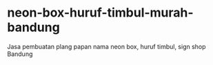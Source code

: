 # neon-box-huruf-timbul-murah-bandung
Jasa pembuatan plang papan nama neon box, huruf timbul, sign shop Bandung
